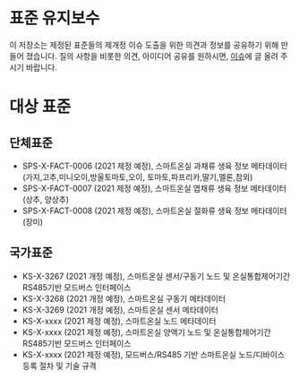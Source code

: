 # 표준 유지보수

이 저장소는 제정된 표준들의 제개정 이슈 도출을 위한 의견과 정보를 공유하기 위해 만들어 졌습니다. 질의 사항을 비롯한 의견, 아이디어 공유를 원하시면, [이슈](https://github.com/smartfarmKR/standards/issues)에 글 올려 주시기 바랍니다.



# 대상 표준

## 단체표준
- SPS-X-FACT-0006 (2021 제정 예정), 스마트온실 과채류 생육 정보 메타데이터 (가지,고추,미니오이,방울토마토,오이, 토마토,파프리카,딸기,멜론,참외)
- SPS-X-FACT-0007 (2021 제정 예정), 스마트온실 엽채류 생육 정보 메타데이터 (상추, 양상추)
- SPS-X-FACT-0008 (2021 제정 예정), 스마트온실 절화류 생육 정보 메타데이터 (장미)

## 국가표준
- KS-X-3267 (2021 개정 예정), 스마트온실 센서/구동기 노드 및 온실통합제어기간 RS485기반 모드버스 인터페이스
- KS-X-3268 (2021 개정 예정), 스마트온실 구동기 메타데이터
- KS-X-3269 (2021 개정 예정), 스마트온실 센서 메타데이터
- KS-X-xxxx (2021 제정 예정), 스마트온실 노드 메타데이터
- KS-X-xxxx (2021 제정 예정), 스마트온실 양액기 노드 및 온실통합제어기간 RS485기반 모드버스 인터페이스
- KS-X-xxxx (2021 제정 예정), 모드버스/RS485 기반 스마트온실 노드/디바이스 등록 절차 및 기술 규격
